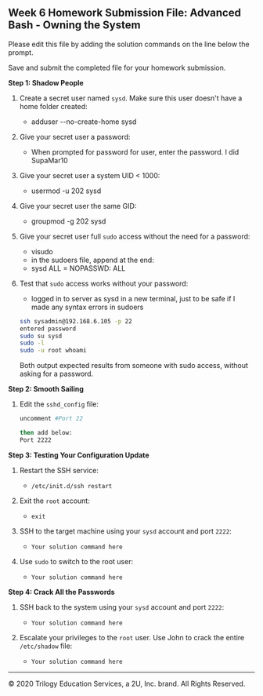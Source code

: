 ## Week 6 Homework Submission File: Advanced Bash - Owning the System

Please edit this file by adding the solution commands on the line below the prompt. 

Save and submit the completed file for your homework submission.

**Step 1: Shadow People** 

1. Create a secret user named `sysd`. Make sure this user doesn't have a home folder created:
    - adduser --no-create-home sysd

2. Give your secret user a password: 
    - When prompted for password for user, enter the password. I did SupaMar10

3. Give your secret user a system UID < 1000:
    - usermod -u 202 sysd

4. Give your secret user the same GID:
   - groupmod -g 202 sysd

5. Give your secret user full `sudo` access without the need for a password:
   -  visudo
   -  in the sudoers file, append at the end: 
   -  sysd ALL = NOPASSWD: ALL

6. Test that `sudo` access works without your password:
   -  logged in to server as sysd in a new terminal, just to be safe if I made any syntax errors in sudoers

    ```bash
    ssh sysadmin@192.168.6.105 -p 22
    entered password
    sudo su sysd 
    sudo -l
    sudo -u root whoami
    ```
    Both output expected results from someone with sudo access, without asking for a password.

**Step 2: Smooth Sailing**

1. Edit the `sshd_config` file:

    ```bash
    uncomment #Port 22
    
    then add below:
    Port 2222
    ```

**Step 3: Testing Your Configuration Update**
1. Restart the SSH service:
    - `/etc/init.d/ssh restart`

2. Exit the `root` account:
    - `exit`

3. SSH to the target machine using your `sysd` account and port `2222`:
    - `Your solution command here`

4. Use `sudo` to switch to the root user:
    - `Your solution command here`

**Step 4: Crack All the Passwords**

1. SSH back to the system using your `sysd` account and port `2222`:

    - `Your solution command here`

2. Escalate your privileges to the `root` user. Use John to crack the entire `/etc/shadow` file:

    - `Your solution command here`

---

© 2020 Trilogy Education Services, a 2U, Inc. brand. All Rights Reserved.

